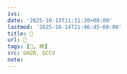 ```yaml
---
ivs:
date: '2025-10-13T11:31:30+08:00'
lastmod: '2025-10-14T21:46:45-08:00'
title: 󰩬
url: 󰩬
tags: [𤲍, 㽠]
src: GHZR, DCCV
note:
---
```


